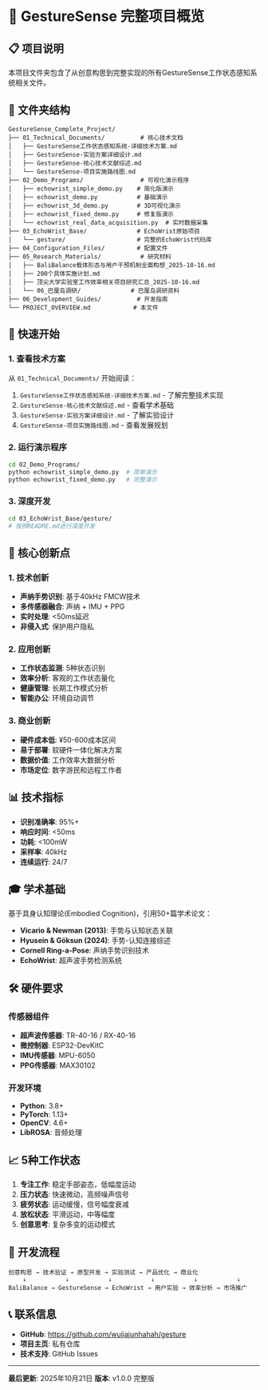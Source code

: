 # 🎯 GestureSense 完整项目概览

## 📋 项目说明

本项目文件夹包含了从创意构思到完整实现的所有GestureSense工作状态感知系统相关文件。

## 📁 文件夹结构

```
GestureSense_Complete_Project/
├── 01_Technical_Documents/          # 核心技术文档
│   ├── GestureSense工作状态感知系统-详细技术方案.md
│   ├── GestureSense-实验方案详细设计.md
│   ├── GestureSense-核心技术文献综述.md
│   └── GestureSense-项目实施路线图.md
├── 02_Demo_Programs/                # 可视化演示程序
│   ├── echowrist_simple_demo.py    # 简化版演示
│   ├── echowrist_demo.py           # 基础演示
│   ├── echowrist_3d_demo.py        # 3D可视化演示
│   ├── echowrist_fixed_demo.py     # 修复版演示
│   └── echowrist_real_data_acquisition.py  # 实时数据采集
├── 03_EchoWrist_Base/              # EchoWrist原始项目
│   └── gesture/                    # 完整的EchoWrist代码库
├── 04_Configuration_Files/         # 配置文件
├── 05_Research_Materials/           # 研究材料
│   ├── BaliBalance载体形态与用户干预机制全面构想_2025-10-16.md
│   ├── 200个具体实施计划.md
│   ├── 顶尖大学实验室工作效率相关项目研究汇总_2025-10-16.md
│   └── 06_巴厘岛调研/              # 巴厘岛调研资料
├── 06_Development_Guides/          # 开发指南
└── PROJECT_OVERVIEW.md            # 本文件
```

## 🚀 快速开始

### 1. 查看技术方案
从 `01_Technical_Documents/` 开始阅读：
1. `GestureSense工作状态感知系统-详细技术方案.md` - 了解完整技术实现
2. `GestureSense-核心技术文献综述.md` - 查看学术基础
3. `GestureSense-实验方案详细设计.md` - 了解实验设计
4. `GestureSense-项目实施路线图.md` - 查看发展规划

### 2. 运行演示程序
```bash
cd 02_Demo_Programs/
python echowrist_simple_demo.py  # 简单演示
python echowrist_fixed_demo.py   # 完整演示
```

### 3. 深度开发
```bash
cd 03_EchoWrist_Base/gesture/
# 按照README.md进行深度开发
```

## 🎯 核心创新点

### 1. 技术创新
- **声纳手势识别**: 基于40kHz FMCW技术
- **多传感器融合**: 声纳 + IMU + PPG
- **实时处理**: <50ms延迟
- **非侵入式**: 保护用户隐私

### 2. 应用创新
- **工作状态监测**: 5种状态识别
- **效率分析**: 客观的工作状态量化
- **健康管理**: 长期工作模式分析
- **智能办公**: 环境自动调节

### 3. 商业创新
- **硬件成本低**: ¥50-600成本区间
- **易于部署**: 软硬件一体化解决方案
- **数据价值**: 工作效率大数据分析
- **市场定位**: 数字游民和远程工作者

## 📊 技术指标

- **识别准确率**: 95%+
- **响应时间**: <50ms
- **功耗**: <100mW
- **采样率**: 40kHz
- **连续运行**: 24/7

## 🎓 学术基础

基于具身认知理论(Embodied Cognition)，引用50+篇学术论文：

- **Vicario & Newman (2013)**: 手势与认知状态关联
- **Hyusein & Göksun (2024)**: 手势-认知连接综述
- **Cornell Ring-a-Pose**: 声纳手势识别技术
- **EchoWrist**: 超声波手势检测系统

## 🛠️ 硬件要求

### 传感器组件
- **超声波传感器**: TR-40-16 / RX-40-16
- **微控制器**: ESP32-DevKitC
- **IMU传感器**: MPU-6050
- **PPG传感器**: MAX30102

### 开发环境
- **Python**: 3.8+
- **PyTorch**: 1.13+
- **OpenCV**: 4.6+
- **LibROSA**: 音频处理

## 📈 5种工作状态

1. **专注工作**: 稳定手部姿态，低幅度运动
2. **压力状态**: 快速微动，高频噪声信号
3. **疲劳状态**: 运动缓慢，信号幅度衰减
4. **放松状态**: 平滑运动，中等幅度
5. **创意思考**: 复杂多变的运动模式

## 🔄 开发流程

```
创意构思 → 技术验证 → 原型开发 → 实验测试 → 产品优化 → 商业化
    ↓           ↓           ↓           ↓           ↓           ↓
BaliBalance → GestureSense → EchoWrist → 用户实验 → 效率分析 → 市场推广
```

## 📞 联系信息

- **GitHub**: https://github.com/wujiajunhahah/gesture
- **项目主页**: 私有仓库
- **技术支持**: GitHub Issues

---

**最后更新**: 2025年10月21日
**版本**: v1.0.0 完整版